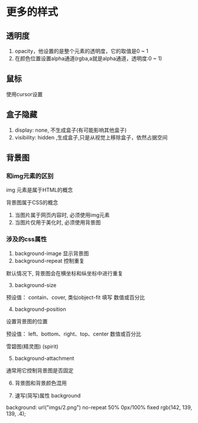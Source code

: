 # 更多的样式

## 透明度

1. opacity，他设置的是整个元素的透明度，它的取值是0 ~ 1
2. 在颜色位置设置alpha通道(rgba,a就是alpha通道，透明度:0 ~ 1)

## 鼠标

使用cursor设置

## 盒子隐藏

1. display: none, 不生成盒子(有可能影响其他盒子)
2. visibility: hidden ,生成盒子,只是从视觉上移除盒子，依然占据空间

## 背景图

### 和img元素的区别

img 元素是属于HTML的概念

背景图属于CSS的概念

1. 当图片属于网页内容时, 必须使用img元素
2. 当图片仅用于美化时, 必须使用背景图

### 涉及的css属性

1. background-image 显示背景图
2. background-repeat 控制重复

默认情况下, 背景图会在横坐标和纵坐标中进行重复

3. background-size

预设值： contain、cover, 类似object-fit
填写 数值或百分比

4. background-position

设置背景图的位置

预设值：    left、bottom、right、top、center
数值或百分比

雪碧图(精灵图) (spirit)

5. background-attachment

通常用它控制背景图是否固定

6. 背景图和背景颜色混用

7. 速写(简写)属性 background

background: url("imgs/2.png") no-repeat 50% 0px/100% fixed rgb(142, 139, 139, .4);